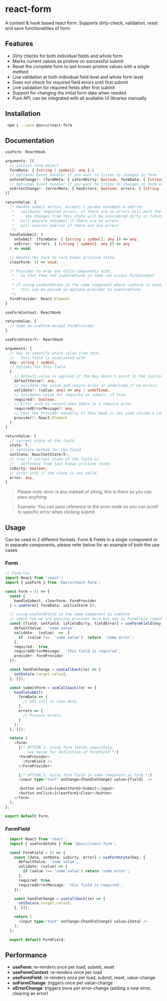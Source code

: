 
# react-form
A context & hook based react form. Supports dirty-check, validation, reset and save functionalities of form

## Features
- Dirty checks for both individual fields and whole form
- Marks current values as pristine on successful submit
- Reset the complete form to last known pristine values with a single method
- Live validation at both individual field level and whole form level
- Does not check for required field errors until first submit
- Live validation for required fields after first submit
- Support for changing the initial form data when needed
- Pure API, can be integrated with all available UI libraries manually

## Installation
```bash
 npm i --save @avcs/react-form
```

## Documentation
```typescript
useForm: ReactHook

arguments: [{
  // initial form object
  formData: { [string | symbol]: any };\
  // Optional Event handler if you want to listen to changes in form
  onFormChange?: (formMeta: { isFormDirty: boolean, formData: { [string | symbol]: any } }) => void;
  // Optional Event handler if you want to listen to changes in form errors
  onErrorChange?: (errorMeta: { hasErrors: boolean, errors: { [string | symbol]: any } }) => void;
}]

returnValue: {
  /* Handle submit action, accepts 2 params onSubmit & onError
   *   validates required errors, if there are no errors will mark the current formState as pristine
   *     any changes from this state will be considered dirty in future
   *   will execute onSubmit if there are no errors
   *   will execute onError if there are any errors
   */
  handleSubmit: (
    onSubmit: (formData: { [string | symbol]: any }) => any,
    onError: (errors: { [string | symbol]: any }) => any
  ) => void;

  // Resets the form to last known pristine state
  clearForm: () => void;

  /* Provider to wrap any child components with,
   *   so that they and useFormState in them can access FormContext
   *
   * If using useFormState in the same component where useForm is used,
   *   this can be passed in options.provider to useFormState
   */
  FormProvider: React.Element
}
```

```typescript
useFormContext: ReactHook

returnValue: {
  // Same as useForm except FormProvider
}
```

```typescript
useFormState<T>: ReactHook

arguments: [
  // key to identify which value from form,
  //   this field is associated with
  key: string | symbol,
  // Options for this field
  {
    // default value is applied if the key doesn't exist in the initial form
    defaultValue?: any,
    // validate the value and return error or undefined if no errors
    validate?: (value: any) => any | undefined,
    // Validates value for required on submit, if true
    required?: boolean,
    // Error info to record when there is a require error
    requiredErrorMessage?: any,
    // Pass the Provider manually if this hook is not used inside a component thats wrapped in Provider
    provider?: React.Element
  }
]

returnValue: [
  // current state of the field
  state: T,
  // setState method for the field
  setState: ReactSetState<T>,
  // true if current state of the field is
  //   different from last known pristine state
  isDirty: boolean,
  // error info if the state is not valid
  error: any,
]
```

> Please note: error is any instead of string, this is there so you can pass anything.

> Example: You can pass reference to the error node so you can scroll to specific error when clicking submit

## Usage
Can be used in 2 different formats. Form & Fields in a single component or in separate components,
please refer below for an example of both the use cases

### Form
```typescript
// Form.tsx
import React from 'react';
import { useForm } from '@avcs/react-form';

const Form = () => {
  const {
    handleSubmit, clearForm, FormProvider
  } = useForm({ formData: initialForm });

  // using useFormField in the same component as useForm
  // check how we are passing provider here but not in FormField component
  const [field, setField, isFieldDirty, fieldError] = useFormField(key, {
    defaultValue:  'some value',
    validate:  (value)  =>  {
      if  (value !==  'some value')  return  'some error';
    },
    required:  true,
    requiredErrorMessage:  'this field is required',
    provider: FormProvider
  });

  const handleChange = useCallback((e) => {
    setData(e.target.value);
  }, []);

  const submitForm = useCallback((e) => {
    handleSubmit(
      formData => {
        // API call to save data
      },
      errors => {
        // Process errors
      }
    );
  }, []);

  return (
    <form>
      {/* OPTION 1: using form fields separately,
          see below for definition of FormField */}
      <FormProvider>
        <FormField />
      </FormProvider>

      {/* OPTION 2: using form field in same component as form */}
      <input type="text" onChange={handleChange} value={field}  />

      <button onClick={submitForm}>Submit</input>
      <button onClick={clearForm}>Clear</button>
    </form>
  );
};

export default Form;
```

### FormField
```typescript
  import React from 'react';
  import { useFormState } from '@avcs/react-form';

  const FormField = () => {
    const [data, setData, isDirty, error] = useFormState(key, {
      defaultValue: 'some value',
      validate: (value) => {
        if (value !== 'some value') return 'some error';
      },
      required: true,
      requiredErrorMessage: 'this field is required',
    });

    const handleChange = useCallback((e) => {
      setData(e.target.value);
    }, []);

    return (
      <input type="text" onChange={handleChange} value={data} />
    );
  };

  export default FormField;
```

## Performance
- **useForm**: re-renders once per load, submit, reset
- **useFormContext**: re-renders once per load
- **useFormField**: re-renders once per load, submit, reset, value-change
- **onFormChange**: triggers once per value-change
- **oErrorChange**: triggers once per error-change (adding a new error, clearing an error)
